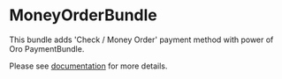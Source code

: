 MoneyOrderBundle
===============

This bundle adds 'Check / Money Order' payment method with power of Oro PaymentBundle.
 
Please see [documentation](./Resources/doc/index.md) for more details.
